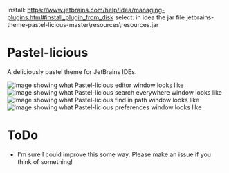 install: https://www.jetbrains.com/help/idea/managing-plugins.html#install_plugin_from_disk
select: in idea the jar file jetbrains-theme-pastel-licious-master\resources\resources.jar

# Pastel-licious

A deliciously pastel theme for JetBrains IDEs. 

![Image showing what Pastel-licious editor window looks like](screenshots/main.png)
![Image showing what Pastel-licious search everywhere window looks like](screenshots/search_everywhere.png)
![Image showing what Pastel-licious find in path window looks like](screenshots/find_in_path.png)
![Image showing what Pastel-licious preferences window looks like](screenshots/preferences.png)

# ToDo

* I'm sure I could improve this some way. Please make an issue if you think of something!
